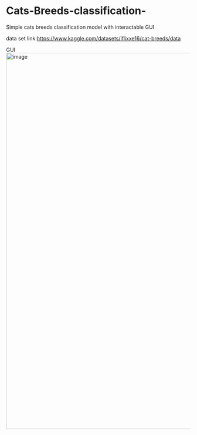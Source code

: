 # Cats-Breeds-classification-
Simple cats breeds classification model with interactable GUI

data set link:https://www.kaggle.com/datasets/iflixxe16/cat-breeds/data

GUI 
<img width="1920" height="1027" alt="image" src="https://github.com/user-attachments/assets/1ded3c78-f7ac-4300-867f-51f2b1b37f26" />


